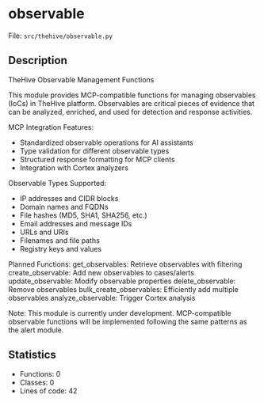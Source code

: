# observable

File: `src/thehive/observable.py`

## Description

TheHive Observable Management Functions

This module provides MCP-compatible functions for managing observables (IoCs)
in TheHive platform. Observables are critical pieces of evidence that can be
analyzed, enriched, and used for detection and response activities.

MCP Integration Features:
- Standardized observable operations for AI assistants
- Type validation for different observable types
- Structured response formatting for MCP clients
- Integration with Cortex analyzers

Observable Types Supported:
- IP addresses and CIDR blocks
- Domain names and FQDNs
- File hashes (MD5, SHA1, SHA256, etc.)
- Email addresses and message IDs
- URLs and URIs
- Filenames and file paths
- Registry keys and values

Planned Functions:
get_observables: Retrieve observables with filtering
create_observable: Add new observables to cases/alerts
update_observable: Modify observable properties
delete_observable: Remove observables
bulk_create_observables: Efficiently add multiple observables
analyze_observable: Trigger Cortex analysis

Note:
This module is currently under development. MCP-compatible observable functions
will be implemented following the same patterns as the alert module.

## Statistics

- Functions: 0
- Classes: 0
- Lines of code: 42

